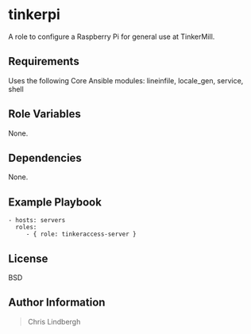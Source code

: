 # tinkerpi

A role to configure a Raspberry Pi for general use at TinkerMill.

## Requirements

Uses the following Core Ansible modules:
lineinfile, locale_gen, service, shell

## Role Variables

None.

## Dependencies

None.

## Example Playbook

    - hosts: servers
      roles:
         - { role: tinkeraccess-server }

## License

BSD

## Author Information

> Chris Lindbergh
